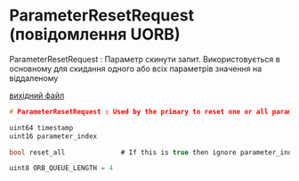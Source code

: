 # ParameterResetRequest (повідомлення UORB)

ParameterResetRequest : Параметр скинути запит. Використовується в основному для скидання одного або всіх параметрів значення на віддаленому

[вихідний файл](https://github.com/PX4/PX4-Autopilot/blob/main/msg/ParameterResetRequest.msg)

```c
# ParameterResetRequest : Used by the primary to reset one or all parameter value(s) on the remote

uint64 timestamp
uint16 parameter_index

bool reset_all              # If this is true then ignore parameter_index

uint8 ORB_QUEUE_LENGTH = 4

```
